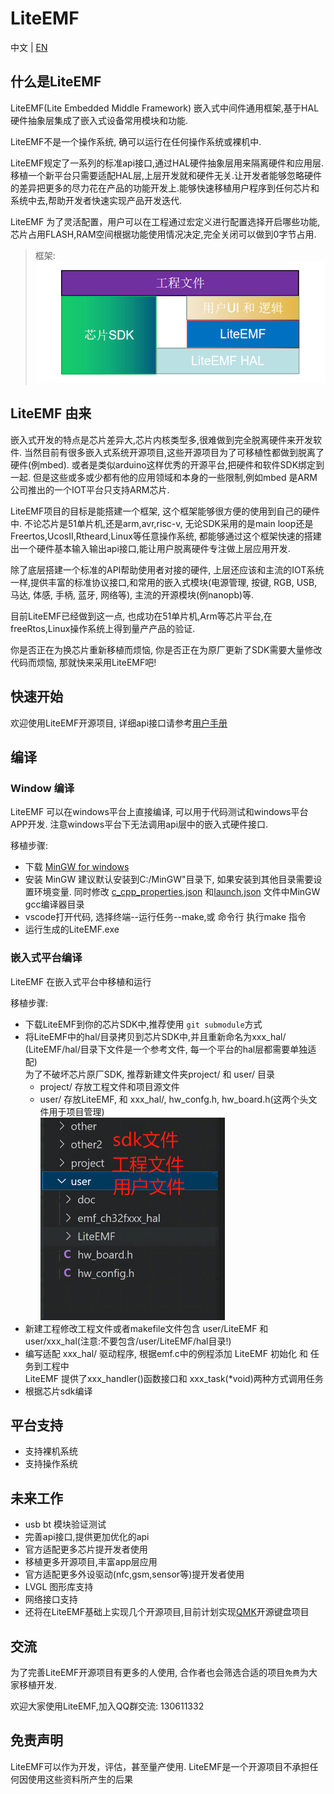# LiteEMF

中文 | [EN](./README-en.md)
## 什么是LiteEMF

LiteEMF(Lite Embedded Middle Framework) 嵌入式中间件通用框架,基于HAL硬件抽象层集成了嵌入式设备常用模块和功能.

LiteEMF不是一个操作系统, 确可以运行在任何操作系统或裸机中. 

LiteEMF规定了一系列的标准api接口,通过HAL硬件抽象层用来隔离硬件和应用层. 移植一个新平台只需要适配HAL层,上层开发就和硬件无关.让开发者能够忽略硬件的差异把更多的尽力花在产品的功能开发上.能够快速移植用户程序到任何芯片和系统中去,帮助开发者快速实现产品开发迭代.

LiteEMF 为了灵活配置，用户可以在工程通过宏定义进行配置选择开启哪些功能, 芯片占用FLASH,RAM空间根据功能使用情况决定,完全关闭可以做到0字节占用. 


> 框架:  
![这是图片](/doc/LiteEMF框架.jpg "LiteEMF")				

## LiteEMF 由来

嵌入式开发的特点是芯片差异大,芯片内核类型多,很难做到完全脱离硬件来开发软件. 当然目前有很多嵌入式系统开源项目,这些开源项目为了可移植性都做到脱离了硬件(例mbed). 或者是类似arduino这样优秀的开源平台,把硬件和软件SDK绑定到一起. 但是这些或多或少都有他的应用领域和本身的一些限制,例如mbed 是ARM公司推出的一个IOT平台只支持ARM芯片.

LiteEMF项目的目标是能搭建一个框架, 这个框架能够很方便的使用到自己的硬件中. 不论芯片是51单片机,还是arm,avr,risc-v, 无论SDK采用的是main loop还是Freertos,UcosII,Rtheard,Linux等任意操作系统, 都能够通过这个框架快速的搭建出一个硬件基本输入输出api接口,能让用户脱离硬件专注做上层应用开发.

除了底层搭建一个标准的API帮助使用者对接的硬件, 上层还应该和主流的IOT系统一样,提供丰富的标准协议接口,和常用的嵌入式模块(电源管理, 按键, RGB, USB, 马达, 体感, 手柄, 蓝牙, 网络等), 主流的开源模块(例nanopb)等. 

目前LiteEMF已经做到这一点, 也成功在51单片机,Arm等芯片平台,在freeRtos,Linux操作系统上得到量产产品的验证. 

你是否正在为换芯片重新移植而烦恼, 你是否正在为原厂更新了SDK需要大量修改代码而烦恼, 那就快来采用LiteEMF吧!

## 快速开始

欢迎使用LiteEMF开源项目, 详细api接口请参考[用户手册](./%E7%94%A8%E6%88%B7%E6%89%8B%E5%86%8C.md)

## 编译

### Window 编译
LiteEMF 可以在windows平台上直接编译, 可以用于代码测试和windows平台APP开发. 注意windows平台下无法调用api层中的嵌入式硬件接口. 

移植步骤:
* 下载 [MinGW for windows](https://sourceforge.net/projects/mingw-w64/files/mingw-w64/mingw-w64-release/)
* 安装 MinGW 建议默认安装到C:/MinGW"目录下, 如果安装到其他目录需要设置环境变量. 同时修改 [c_cpp_properties.json](.vscode/c_cpp_properties.json) 和[launch.json](.vscode/launch.json) 文件中MinGW gcc编译器目录
* vscode打开代码, 选择终端--运行任务--make,或 命令行 执行make 指令
* 运行生成的LiteEMF.exe

### 嵌入式平台编译
LiteEMF 在嵌入式平台中移植和运行

移植步骤:

* 下载LiteEMF到你的芯片SDK中,推荐使用 `git submodule`方式
* 将LiteEMF中的hal/目录拷贝到芯片SDK中,并且重新命名为xxx_hal/ (LiteEMF/hal/目录下文件是一个参考文件, 每一个平台的hal层都需要单独适配)  
为了不破坏芯片原厂SDK, 推荐新建文件夹project/ 和 user/ 目录
  * project/ 存放工程文件和项目源文件
  * user/ 存放LiteEMF, 和 xxx_hal/, hw_confg.h, hw_board.h(这两个头文件用于项目管理)  
![推荐的文件目录](/doc/user文件目录.png)
* 新建工程修改工程文件或者makefile文件包含 user/LiteEMF 和 user/xxx_hal(注意:不要包含/user/LiteEMF/hal目录!)
* 编写适配 xxx_hal/ 驱动程序, 根据emf.c中的例程添加 LiteEMF 初始化 和 任务到工程中  
LiteEMF 提供了xxx_handler()函数接口和 xxx_task(*void)两种方式调用任务
* 根据芯片sdk编译

## 平台支持

* 支持裸机系统
* 支持操作系统

## 未来工作

* usb bt 模块验证测试
* 完善api接口,提供更加优化的api
* 官方适配更多芯片提开发者使用
* 移植更多开源项目,丰富app层应用
* 官方适配更多外设驱动(nfc,gsm,sensor等)提开发者使用
* LVGL 图形库支持
* 网络接口支持
* 还将在LiteEMF基础上实现几个开源项目,目前计划实现[QMK](https://github.com/qmk/qmk_firmware)开源键盘项目

## 交流

为了完善LiteEMF开源项目有更多的人使用, 合作者也会筛选合适的项目`免费`为大家移植开发. 

欢迎大家使用LiteEMF,加入QQ群交流: 130611332

## 免责声明

LiteEMF可以作为开发，评估，甚至量产使用. LiteEMF是一个开源项目不承担任何因使用这些资料所产生的后果

